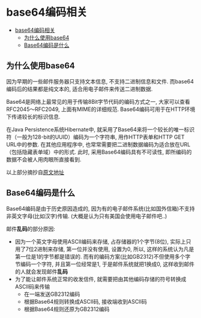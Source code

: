 # base64编码相关

<!-- TOC -->

- [base64编码相关](#base64编码相关)
    - [为什么使用base64](#为什么使用base64)
    - [Base64编码是什么](#base64编码是什么)

<!-- /TOC -->

## 为什么使用base64
因为早期的一些邮件服务器只支持文本信息, 不支持二进制信息和文件. 而base64编码后的结果都是纯文本的, 适合用电子邮件来传送二进制数据. 

Base64是网络上最常见的用于传输8Bit字节代码的编码方式之一, 大家可以查看RFC2045～RFC2049, 上面有MIME的详细规范. Base64编码可用于在HTTP环境下传递较长的标识信息. 

在Java Persistence系统Hibernate中, 就采用了Base64来将一个较长的唯一标识符（一般为128-bit的UUID）编码为一个字符串, 用作HTTP表单和HTTP GET URL中的参数. 在其他应用程序中, 也常常需要把二进制数据编码为适合放在URL（包括隐藏表单域）中的形式. 此时, 采用Base64编码具有不可读性, 即所编码的数据不会被人用肉眼所直接看到. 

以上部分摘抄自[原文地址](https://zhidao.baidu.com/question/1541102342338060587.html)

## Base64编码是什么
Base64编码是由于历史原因造成的, 因为有的电子邮件系统(比如国外信箱)不支持非英文字母(比如汉字)传输. (大概是认为只有美国会使用电子邮件吧..)

邮件**乱码**的部分原因: 
- 因为一个英文字母使用ASCII编码来存储, 占存储器的1个字节(8位), 实际上只用了7位2进制来存储, 第一位并没有使用, 设置为0, 所以, 这样的系统认为凡是第一位是1的字节都是错误的. 而有的编码方案(比如GB2312)不但使用多个字节编码一个字符, 并且第一位经常是1, 于是邮件系统就把1换成0, 这样收到邮件的人就会发现邮件**乱码**
- 为了能让邮件系统正常的收发信件, 就需要把由其他编码存储的符号转换成ASCII码来传输
    - 在一端发送GB2312编码
    - 根据Base64规则转换成ASCII码, 接收端收到ASCII码
    - 根据Base64规则还原为GB2312编码